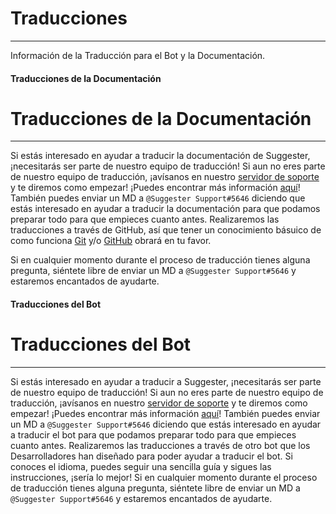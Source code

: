 # Traducciones
---
Información de la Traducción para el Bot y la Documentación.

<!-- tabs:start -->

#### **Traducciones de la Documentación**

# Traducciones de la Documentación
---
Si estás interesado en ayudar a traducir la documentación de Suggester, ¡necesitarás ser parte de nuestro equipo de traducción! Si aun no eres parte de nuestro equipo de traducción, ¡avísanos en nuestro [servidor de soporte](https://discord.gg/G5pEdUp) y te diremos como empezar!
¡Puedes encontrar más información [aquí](https://discord.com/channels/566002482166104066/706591288308269147/706591807005524048)! También puedes enviar un MD a `@Suggester Support#5646` diciendo que estás interesado en ayudar a traducir la documentación para que podamos preparar todo para que empieces cuanto antes. Realizaremos las traducciones a través de GitHub, así que tener un conocimiento básuico de como funciona [Git](https://git-scm.com/docs/gittutorial) y/o [GitHub](https://help.github.com/en/github) obrará en tu favor.

Si en cualquier momento durante el proceso de traducción tienes alguna pregunta, siéntete libre de enviar un MD a `@Suggester Support#5646` y estaremos encantados de ayudarte.

#### **Traducciones del Bot**

# Traducciones del Bot
---
Si estás interesado en ayudar a traducir a Suggester, ¡necesitarás ser parte de nuestro equipo de traducción! Si aun no eres parte de nuestro equipo de traducción, ¡avísanos en nuestro [servidor de soporte](https://discord.gg/G5pEdUp) y te diremos como empezar!
¡Puedes encontrar más información [aquí](https://discord.com/channels/566002482166104066/706591288308269147/706591807005524048)! También puedes enviar un MD a `@Suggester Support#5646` diciendo que estás interesado en ayudar a traducir el bot para que podamos preparar todo para que empieces cuanto antes. Realizaremos las traducciones a través de otro bot que los Desarrolladores han diseñado para poder ayudar a traducir el bot. Si conoces el idioma, puedes seguir una sencilla guía y sigues las instrucciones, ¡sería lo mejor! Si en cualquier momento durante el proceso de traducción tienes alguna pregunta, siéntete libre de enviar un MD a `@Suggester Support#5646` y estaremos encantados de ayudarte.

<!-- tabs:end -->
